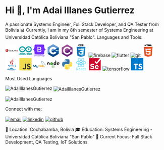 # Hi 👋, I'm Adai Illanes Gutierrez
A passionate Systems Engineer, Full Stack Developer, and QA Tester from Bolivia
📊 Currently, I am in my 8th semester of Systems Engineering at Universidad Católica Boliviana "San Pablo".
Languages and Tools:
<p align="left">
<img src="https://raw.githubusercontent.com/devicons/devicon/master/icons/angularjs/angularjs-original-wordmark.svg" alt="angular" width="40" height="40"/>
<img src="https://raw.githubusercontent.com/devicons/devicon/master/icons/arduino/arduino-original-wordmark.svg" alt="arduino" width="40" height="40"/>
<img src="https://raw.githubusercontent.com/devicons/devicon/master/icons/bootstrap/bootstrap-plain-wordmark.svg" alt="bootstrap" width="40" height="40"/>
<img src="https://raw.githubusercontent.com/devicons/devicon/master/icons/cplusplus/cplusplus-original.svg" alt="cplusplus" width="40" height="40"/>
<img src="https://raw.githubusercontent.com/devicons/devicon/master/icons/csharp/csharp-original.svg" alt="csharp" width="40" height="40"/>
<img src="https://raw.githubusercontent.com/devicons/devicon/master/icons/css3/css3-original-wordmark.svg" alt="css3" width="40" height="40"/>
<img src="https://www.vectorlogo.zone/logos/firebase/firebase-icon.svg" alt="firebase" width="40" height="40"/>
<img src="https://www.vectorlogo.zone/logos/flutterio/flutterio-icon.svg" alt="flutter" width="40" height="40"/>
<img src="https://www.vectorlogo.zone/logos/git-scm/git-scm-icon.svg" alt="git" width="40" height="40"/>
<img src="https://raw.githubusercontent.com/devicons/devicon/master/icons/html5/html5-original-wordmark.svg" alt="html5" width="40" height="40"/>
<img src="https://raw.githubusercontent.com/devicons/devicon/master/icons/java/java-original.svg" alt="java" width="40" height="40"/>
<img src="https://raw.githubusercontent.com/devicons/devicon/master/icons/javascript/javascript-original.svg" alt="javascript" width="40" height="40"/>
<img src="https://raw.githubusercontent.com/devicons/devicon/master/icons/mysql/mysql-original-wordmark.svg" alt="mysql" width="40" height="40"/>
<img src="https://raw.githubusercontent.com/devicons/devicon/master/icons/nodejs/nodejs-original-wordmark.svg" alt="nodejs" width="40" height="40"/>
<img src="https://raw.githubusercontent.com/devicons/devicon/master/icons/python/python-original.svg" alt="python" width="40" height="40"/>
<img src="https://raw.githubusercontent.com/devicons/devicon/master/icons/react/react-original-wordmark.svg" alt="react" width="40" height="40"/>
<img src="https://raw.githubusercontent.com/devicons/devicon/master/icons/selenium/selenium-original.svg" alt="selenium" width="40" height="40"/>
<img src="https://www.vectorlogo.zone/logos/tensorflow/tensorflow-icon.svg" alt="tensorflow" width="40" height="40"/>
<img src="https://raw.githubusercontent.com/devicons/devicon/master/icons/typescript/typescript-original.svg" alt="typescript" width="40" height="40"/>
</p>
Most Used Languages
<p><img align="left" src="https://github-readme-stats.vercel.app/api/top-langs?username=AdaiIllanesGutierrez&show_icons=true&locale=en&layout=compact" alt="AdaiIllanesGutierrez" /></p>
<p>&nbsp;<img align="center" src="https://github-readme-stats.vercel.app/api?username=AdaiIllanesGutierrez&show_icons=true&locale=en" alt="AdaiIllanesGutierrez" /></p>
<p><img align="center" src="https://github-readme-streak-stats.herokuapp.com/?user=AdaiIllanesGutierrez&" alt="AdaiIllanesGutierrez" /></p>

Connect with me:
<p align="left">
<a href="mailto:illanesgutierrezadai@gmail.com" target="blank"><img align="center" src="https://img.shields.io/badge/Gmail-D14836?style=for-the-badge&logo=gmail&logoColor=white" alt="email" /></a>
<a href="https://linkedin.com/in/adai-illanes-gutierrez-a18b36237" target="blank"><img align="center" src="https://img.shields.io/badge/LinkedIn-0077B5?style=for-the-badge&logo=linkedin&logoColor=white" alt="linkedin" /></a>
<a href="https://github.com/AdaiIllanesGutierrez" target="blank"><img align="center" src="https://img.shields.io/badge/GitHub-100000?style=for-the-badge&logo=github&logoColor=white" alt="github" /></a>
</p>

📍 Location: Cochabamba, Bolivia
🎓 Education: Systems Engineering - Universidad Católica Boliviana "San Pablo"
💼 Current Focus: Full Stack Development, QA Testing, IoT Solutions
